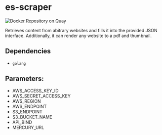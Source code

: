 # es-scraper

[![Docker Repository on Quay](https://quay.io/repository/elastifeed/es-scraper/status "Docker Repository on Quay")](https://quay.io/repository/elastifeed/es-scraper)

Retrieves content from abitrary websites and fills it into the provided JSON interface. Additionally, it can render any website to a pdf and thumbnail.

## Dependencies
- `golang`

## Parameters:
- AWS_ACCESS_KEY_ID
- AWS_SECRET_ACCESS_KEY
- AWS_REGION
- AWS_ENDPOINT
- S3_ENDPOINT
- S3_BUCKET_NAME
- API_BIND
- MERCURY_URL